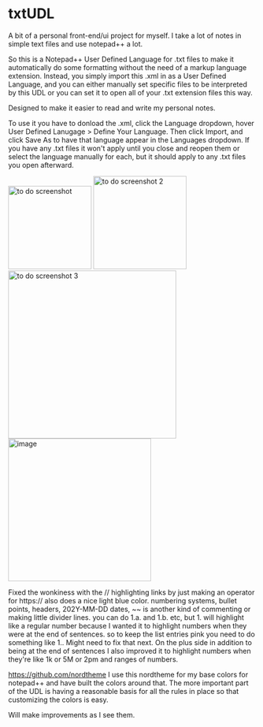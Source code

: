 # txtUDL
A bit of a personal front-end/ui project for myself. I take a lot of notes in simple text files and use notepad++ a lot.

So this is a Notepad++ User Defined Language for .txt files to make it automatically do some formatting without the need of a markup language extension. Instead, you simply import this .xml in as a User Defined Language, and you can either manually set specific files to be interpreted by this UDL or you can set it to open all of your .txt extension files this way.

Designed to make it easier to read and write my personal notes.

To use it you have to donload the .xml, click the Language dropdown, hover User Defined Lanugage > Define Your Language.
Then click Import, and click Save As to have that language appear in the Languages dropdown.
If you have any .txt files it won't apply until you close and reopen them or select the language manually for each, but it should apply to any .txt files you open afterward.

<img width="169" alt="to do screenshot" src="https://github.com/user-attachments/assets/cd7764a5-a671-4c31-bfb8-f3848a05d91e" />

<img width="189" alt="to do screenshot 2" src="https://github.com/user-attachments/assets/021c0998-4cb9-4ddc-99b3-a699160fef8c" />

<img width="341" alt="to do screenshot 3" src="https://github.com/user-attachments/assets/4ffdcdeb-3c39-4d9b-af07-b895865c1e0d" />

<img width="290" alt="image" src="https://github.com/user-attachments/assets/3d617701-1640-422a-a444-d038349da412" />


Fixed the wonkiness with the // highlighting links by just making an operator for https:// also does a nice light blue color. 
numbering systems, bullet points, headers, 202Y-MM-DD dates, ~~ is another kind of commenting or making little divider lines. 
you can do 1.a. and 1.b. etc, but 1. will highlight like a regular number because I wanted it to highlight numbers when they were at the end of sentences. so to keep the list entries pink you need to do something like 1.. Might need to fix that next.
On the plus side in addition to being at the end of sentences I also improved it to highlight numbers when they're like 1k or 5M or 2pm and ranges of numbers.

https://github.com/nordtheme
I use this nordtheme for my base colors for notepad++ and have built the colors around that.
The more important part of the UDL is having a reasonable basis for all the rules in place so that customizing the colors is easy. 

Will make improvements as I see them. 
